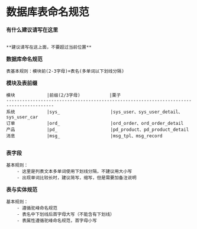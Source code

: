 # 数据库表命名规范
**有什么建议请写在这里**
~~~

~~~
~~~
**建议请写在这上面，不要超过当前位置**
~~~


**数据库命名规范**
~~~
表基本规则：模块前(2-3字母)+表名(多单词以下划线分隔)
~~~

**模块及表前缀**
~~~
模块            |前缀(2/3字母)           |栗子    
----------------------------------------------------------------------------------------
系统            |sys_                   |sys_user、sys_user_detail、sys_user_car   
订单            |ord_                   |ord_order、ord_order_detail           
产品            |pd_                    |pd_product、pd_product_detail
消息            |msg_                   |msg_tpl、msg_record
            
~~~

**表字段**
~~~
基本规则：
    - 这里是列表文本多单词使用下划线分隔，不建议用大小写
    - 出现单词比较长时，建议简写，缩写，但是需要加备注说明
~~~

**表与实体规范**
~~~
基本规则：
    - 遵循驼峰命名规范
    - 表名中下划线后首字母大写（不能含有下划线）
    - 表属性遵循驼峰命名规范，首字母小写
~~~
